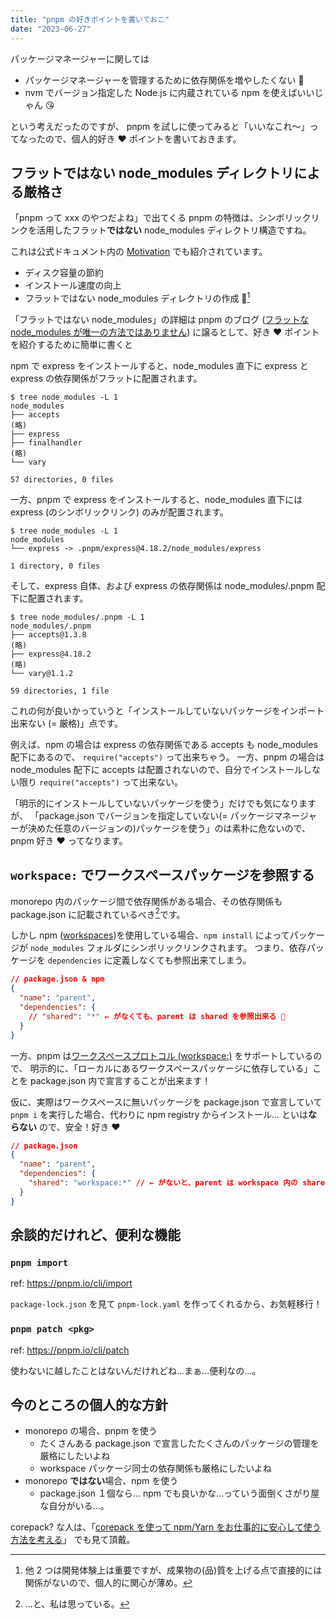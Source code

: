 ```yaml
---
title: "pnpm の好きポイントを書いておこ"
date: "2023-06-27"
---
```


パッケージマネージャーに関しては

- パッケージマネージャーを管理するために依存関係を増やしたくない 🥺
- nvm でバージョン指定した Node.js に内蔵されている npm を使えばいいじゃん 😘

という考えだったのですが、 pnpm を試しに使ってみると「いいなこれ〜」ってなったので、個人的好き ❤️ ポイントを書いておきます。

## フラットではない node_modules ディレクトリによる厳格さ

「pnpm って xxx のやつだよね」で出てくる pnpm の特徴は、シンボリックリンクを活用したフラット**ではない** node_modules ディレクトリ構造ですね。

これは公式ドキュメント内の [Motivation](https://pnpm.io/ja/motivation) でも紹介されています。

- ディスク容量の節約
- インストール速度の向上
- フラットではない node_modules ディレクトリの作成 🥰[^1]

「フラットではない node_modules」の詳細は pnpm のブログ ([フラットな node_modules が唯一の方法ではありません](https://pnpm.io/ja/blog/2020/05/27/flat-node-modules-is-not-the-only-way)) に譲るとして、好き ❤️ ポイントを紹介するために簡単に書くと

npm で express をインストールすると、node_modules 直下に express と express の依存関係がフラットに配置されます。

```shell
$ tree node_modules -L 1
node_modules
├── accepts
(略)
├── express
├── finalhandler
(略)
└── vary

57 directories, 0 files
```

一方、pnpm で express をインストールすると、node_modules 直下には express (のシンボリックリンク) のみが配置されます。

```shell
$ tree node_modules -L 1
node_modules
└── express -> .pnpm/express@4.18.2/node_modules/express

1 directory, 0 files
```

そして、express 自体、および express の依存関係は node_modules/.pnpm 配下に配置されます。

```shell
$ tree node_modules/.pnpm -L 1
node_modules/.pnpm
├── accepts@1.3.8
(略)
├── express@4.18.2
(略)
└── vary@1.1.2

59 directories, 1 file
```

これの何が良いかっていうと「インストールしていないパッケージをインポート出来ない (= 厳格)」点です。

例えば、npm の場合は express の依存関係である accepts も node_modules 配下にあるので、 `require("accepts")` って出来ちゃう。
一方、pnpm の場合は node_modules 配下に accepts は配置されないので、自分でインストールしない限り `require("accepts")` って出来ない。

「明示的にインストールしていないパッケージを使う」だけでも気になりますが、
「package.json でバージョンを指定していない(= パッケージマネージャーが決めた任意のバージョンの)パッケージを使う」のは素朴に危ないので、pnpm 好き ❤️ ってなります。

## `workspace:` でワークスペースパッケージを参照する

monorepo 内のパッケージ間で依存関係がある場合、その依存関係も package.json に記載されているべき[^2]です。

しかし npm ([workspaces](https://docs.npmjs.com/cli/v9/using-npm/workspaces))を使用している場合、`npm install` によってパッケージが `node_modules` フォルダにシンボリックリンクされます。
つまり、依存パッケージを `dependencies` に定義しなくても参照出来てしまう。

```json
// package.json & npm
{
  "name": "parent",
  "dependencies": {
    // "shared": "*" ← がなくても、parent は shared を参照出来る 🥺
  }
}
```

一方、pnpm は[ワークスペースプロトコル (workspace:)](https://pnpm.io/ja/workspaces) をサポートしているので、
明示的に、「ローカルにあるワークスペースパッケージに依存している」ことを package.json 内で宣言することが出来ます！

仮に、実際はワークスペースに無いパッケージを package.json で宣言していて `pnpm i` を実行した場合、代わりに npm registry からインストール... といは**ならない** ので、安全！好き ❤️

```json
// package.json
{
  "name": "parent",
  "dependencies": {
    "shared": "workspace:*" // ← がないと、parent は workspace 内の shared を参照できない 🥰
  }
}
```

## 余談的だけれど、便利な機能

### `pnpm import`

ref: https://pnpm.io/cli/import

`package-lock.json` を見て `pnpm-lock.yaml` を作ってくれるから、お気軽移行！

### `pnpm patch <pkg>`

ref: https://pnpm.io/cli/patch

使わないに越したことはないんだけれどね...まぁ...便利なの...。

## 今のところの個人的な方針

- monorepo の場合、pnpm を使う
  - たくさんある package.json で宣言したたくさんのパッケージの管理を厳格にしたいよね
  - workspace パッケージ同士の依存関係も厳格にしたいよね
- monorepo **ではない**場合、npm を使う
  - package.json １個なら... npm でも良いかな...っていう面倒くさがり屋な自分がいる...。

corepack? な人は、「[corepack を使って npm/Yarn をお仕事的に安心して使う方法を考える](./manage-npm-and-yarn-using-corepack-safely)」 でも見て頂戴。

[^1]: 他 2 つは開発体験上は重要ですが、成果物の(品)質を上げる点で直接的には関係がないので、個人的に関心が薄め。
[^2]: ...と、私は思っている。
